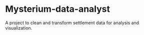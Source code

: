# Mysterium-data-analyst
A project to clean and transform settlement data for analysis and visualization.
